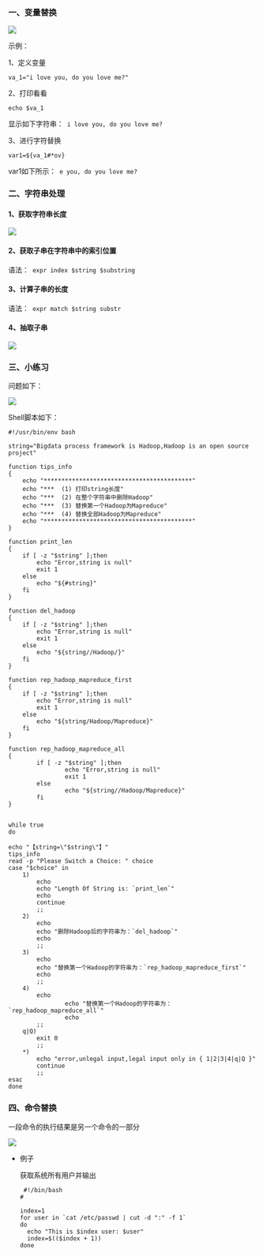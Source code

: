### 一、变量替换

<img src="https://cos-1301609895.cos.ap-nanjing.myqcloud.com/Shell%E8%84%9A%E6%9C%AC%E7%BC%96%E7%A8%8B/1.png">

示例：

1、定义变量

```shell
va_1="i love you, do you love me?"
```

2、打印看看

```shell
echo $va_1
```

显示如下字符串：` i love you, do you love me?`

3、进行字符替换

```shell
var1=${va_1#*ov}
```

var1如下所示：` e you, do you love me?`



### 二、字符串处理

#### 1、获取字符串长度

<img src="https://cos-1301609895.cos.ap-nanjing.myqcloud.com/Shell%E8%84%9A%E6%9C%AC%E7%BC%96%E7%A8%8B/3%E8%AE%A1%E7%AE%97%E5%AD%97%E7%AC%A6%E4%B8%B2%E9%95%BF%E5%BA%A6.png">

#### 2、获取子串在字符串中的索引位置

语法：` expr index $string $substring`

#### 3、计算子串的长度

语法：` expr match $string substr`

#### 4、抽取子串

<img src="https://cos-1301609895.cos.ap-nanjing.myqcloud.com/Shell%E8%84%9A%E6%9C%AC%E7%BC%96%E7%A8%8B/5%E6%8A%BD%E5%8F%96%E5%AD%90%E4%B8%B2.png">



### 三、小练习

问题如下：

<img src="https://cos-1301609895.cos.ap-nanjing.myqcloud.com/Shell%E8%84%9A%E6%9C%AC%E7%BC%96%E7%A8%8B/6problem.png">

Shell脚本如下：

```shell
#!/usr/bin/env bash

string="Bigdata process framework is Hadoop,Hadoop is an open source project"

function tips_info
{
	echo "******************************************"
	echo "***  (1) 打印string长度"
	echo "***  (2) 在整个字符串中删除Hadoop"
	echo "***  (3) 替换第一个Hadoop为Mapreduce"
	echo "***  (4) 替换全部Hadoop为Mapreduce"
	echo "******************************************"
}

function print_len
{
	if [ -z "$string" ];then
		echo "Error,string is null"
		exit 1
	else
		echo "${#string}"
	fi
}

function del_hadoop
{
	if [ -z "$string" ];then
		echo "Error,string is null"
		exit 1
	else
		echo "${string//Hadoop/}"
	fi
}

function rep_hadoop_mapreduce_first
{
	if [ -z "$string" ];then
		echo "Error,string is null"
		exit 1
	else
		echo "${string/Hadoop/Mapreduce}"
	fi
}

function rep_hadoop_mapreduce_all
{
        if [ -z "$string" ];then
                echo "Error,string is null"
                exit 1
        else
                echo "${string//Hadoop/Mapreduce}"
        fi
}


while true
do

echo "【string=\"$string\"】"
tips_info
read -p "Please Switch a Choice: " choice
case "$choice" in
	1)
		echo
		echo "Length Of String is: `print_len`"
		echo
		continue
		;;
	2)
		echo
		echo "删除Hadoop后的字符串为：`del_hadoop`"
		echo
		;;
	3)
		echo 
		echo "替换第一个Hadoop的字符串为：`rep_hadoop_mapreduce_first`"
		echo
		;;
	4)
		echo 
                echo "替换第一个Hadoop的字符串为：`rep_hadoop_mapreduce_all`"
                echo
		;;
	q|Q)
		exit 0
		;;
	*)
		echo "error,unlegal input,legal input only in { 1|2|3|4|q|Q }"
		continue	
		;;
esac
done
```



### 四、命令替换

一段命令的执行结果是另一个命令的一部分

<img src="https://cos-1301609895.cos.ap-nanjing.myqcloud.com/Shell%E8%84%9A%E6%9C%AC%E7%BC%96%E7%A8%8B/7%E5%91%BD%E4%BB%A4%E6%9B%BF%E6%8D%A2.png">

- 例子

  获取系统所有用户并输出

  ```shell
   #!/bin/bash
  #
  
  index=1
  for user in `cat /etc/passwd | cut -d ":" -f 1`
  do
  	echo "This is $index user: $user"
  	index=$(($index + 1))
  done
  ```

  









